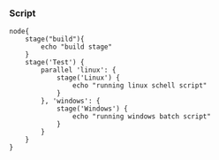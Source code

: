 ### Script

    node{
        stage("build"){
            echo "build stage"
        }
        stage('Test') {
            parallel 'linux': {
                stage('Linux') {
                    echo "running linux schell script"
                }
            }, 'windows': {
                stage('Windows') {
                    echo "running windows batch script"
                }
            }
        }
    }
